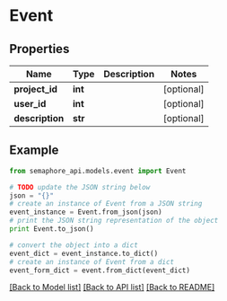 # Event


## Properties
Name | Type | Description | Notes
------------ | ------------- | ------------- | -------------
**project_id** | **int** |  | [optional] 
**user_id** | **int** |  | [optional] 
**description** | **str** |  | [optional] 

## Example

```python
from semaphore_api.models.event import Event

# TODO update the JSON string below
json = "{}"
# create an instance of Event from a JSON string
event_instance = Event.from_json(json)
# print the JSON string representation of the object
print Event.to_json()

# convert the object into a dict
event_dict = event_instance.to_dict()
# create an instance of Event from a dict
event_form_dict = event.from_dict(event_dict)
```
[[Back to Model list]](../README.md#documentation-for-models) [[Back to API list]](../README.md#documentation-for-api-endpoints) [[Back to README]](../README.md)


